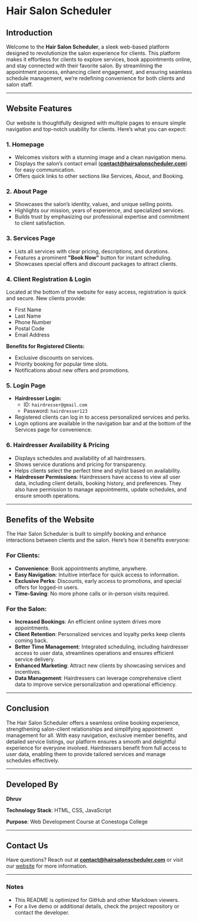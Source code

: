 # Hair Salon Scheduler

## Introduction

Welcome to the **Hair Salon Scheduler**, a sleek web-based platform designed to revolutionize the salon experience for clients. This platform makes it effortless for clients to explore services, book appointments online, and stay connected with their favorite salon. By streamlining the appointment process, enhancing client engagement, and ensuring seamless schedule management, we’re redefining convenience for both clients and salon staff.

---

## Website Features

Our website is thoughtfully designed with multiple pages to ensure simple navigation and top-notch usability for clients. Here’s what you can expect:

### 1. Homepage

- Welcomes visitors with a stunning image and a clean navigation menu.
- Displays the salon’s contact email (**contact@hairsalonscheduler.com**) for easy communication.
- Offers quick links to other sections like Services, About, and Booking.

### 2. About Page

- Showcases the salon’s identity, values, and unique selling points.
- Highlights our mission, years of experience, and specialized services.
- Builds trust by emphasizing our professional expertise and commitment to client satisfaction.

### 3. Services Page

- Lists all services with clear pricing, descriptions, and durations.
- Features a prominent **"Book Now"** button for instant scheduling.
- Showcases special offers and discount packages to attract clients.

### 4. Client Registration & Login

Located at the bottom of the website for easy access, registration is quick and secure. New clients provide:

- First Name
- Last Name
- Phone Number
- Postal Code
- Email Address

**Benefits for Registered Clients:**

- Exclusive discounts on services.
- Priority booking for popular time slots.
- Notifications about new offers and promotions.

### 5. Login Page

- **Hairdresser Login:**
  - ID: `hairdresser@gmail.com`
  - Password: `hairdresser123`
- Registered clients can log in to access personalized services and perks.
- Login options are available in the navigation bar and at the bottom of the Services page for convenience.

### 6. Hairdresser Availability & Pricing

- Displays schedules and availability of all hairdressers.
- Shows service durations and pricing for transparency.
- Helps clients select the perfect time and stylist based on availability.
- **Hairdresser Permissions**: Hairdressers have access to view all user data, including client details, booking history, and preferences. They also have permission to manage appointments, update schedules, and ensure smooth operations.

---

## Benefits of the Website

The Hair Salon Scheduler is built to simplify booking and enhance interactions between clients and the salon. Here’s how it benefits everyone:

### For Clients:

- **Convenience**: Book appointments anytime, anywhere.
- **Easy Navigation**: Intuitive interface for quick access to information.
- **Exclusive Perks**: Discounts, early access to promotions, and special offers for logged-in users.
- **Time-Saving**: No more phone calls or in-person visits required.

### For the Salon:

- **Increased Bookings**: An efficient online system drives more appointments.
- **Client Retention**: Personalized services and loyalty perks keep clients coming back.
- **Better Time Management**: Integrated scheduling, including hairdresser access to user data, streamlines operations and ensures efficient service delivery.
- **Enhanced Marketing**: Attract new clients by showcasing services and incentives.
- **Data Management**: Hairdressers can leverage comprehensive client data to improve service personalization and operational efficiency.

---

## Conclusion

The Hair Salon Scheduler offers a seamless online booking experience, strengthening salon-client relationships and simplifying appointment management for all. With easy navigation, exclusive member benefits, and detailed service listings, our platform ensures a smooth and delightful experience for everyone involved. Hairdressers benefit from full access to user data, enabling them to provide tailored services and manage schedules effectively.

---

## Developed By

**Dhruv**

**Technology Stack**: HTML, CSS, JavaScript

**Purpose**: Web Development Course at Conestoga College

---

## Contact Us

Have questions? Reach out at **contact@hairsalonscheduler.com** or visit our [website](https://hairsalonscheduler.com) for more information.

---

### Notes

- This README is optimized for GitHub and other Markdown viewers.
- For a live demo or additional details, check the project repository or contact the developer.
